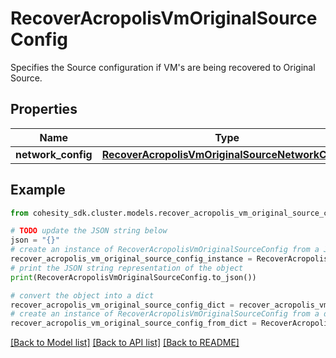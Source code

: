 # RecoverAcropolisVmOriginalSourceConfig

Specifies the Source configuration if VM's are being recovered to Original Source.

## Properties

Name | Type | Description | Notes
------------ | ------------- | ------------- | -------------
**network_config** | [**RecoverAcropolisVmOriginalSourceNetworkConfig**](RecoverAcropolisVmOriginalSourceNetworkConfig.md) |  | [optional] 

## Example

```python
from cohesity_sdk.cluster.models.recover_acropolis_vm_original_source_config import RecoverAcropolisVmOriginalSourceConfig

# TODO update the JSON string below
json = "{}"
# create an instance of RecoverAcropolisVmOriginalSourceConfig from a JSON string
recover_acropolis_vm_original_source_config_instance = RecoverAcropolisVmOriginalSourceConfig.from_json(json)
# print the JSON string representation of the object
print(RecoverAcropolisVmOriginalSourceConfig.to_json())

# convert the object into a dict
recover_acropolis_vm_original_source_config_dict = recover_acropolis_vm_original_source_config_instance.to_dict()
# create an instance of RecoverAcropolisVmOriginalSourceConfig from a dict
recover_acropolis_vm_original_source_config_from_dict = RecoverAcropolisVmOriginalSourceConfig.from_dict(recover_acropolis_vm_original_source_config_dict)
```
[[Back to Model list]](../README.md#documentation-for-models) [[Back to API list]](../README.md#documentation-for-api-endpoints) [[Back to README]](../README.md)


